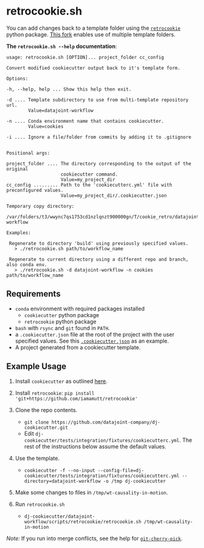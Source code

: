# retrocookie.sh

You can add changes back to a template folder using the [`retrocookie`](https://retrocookie.readthedocs.io/en/latest/) python package. [This fork](https://github.com/iamamutt/retrocookie) enables use of multiple template folders.

**The `retrocookie.sh --help` documentation**:

```
usage: retrocookie.sh [OPTION]... project_folder cc_config

Convert modified cookiecutter output back to it's template form.

Options:

-h, --help, help ... Show this help then exit.

-d .... Template subdirectory to use from multi-template repository url.
        Value=datajoint-workflow

-n .... Conda environment name that contains cookiecutter.
        Value=cookies

-i .... Ignore a file/folder from commits by adding it to .gitignore


Positional args:

project_folder .... The directory corresponding to the output of the original
                    cookiecutter command.
                    Value=my_project_dir
cc_config ......... Path to the 'cookiecutterc.yml' file with preconfigured values.
                    Value=my_project_dir/.cookiecutter.json

Temporary copy directory:

/var/folders/t3/wwync7qs1753cd1nzlqnzt900000gn/T/cookie_retro/datajoint-workflow

Examples:

 Regenerate to directory 'build' using previously specified values.
   > ./retrocookie.sh path/to/workflow_name

 Regenerate to current directory using a different repo and branch, also conda env.
   > ./retrocookie.sh -d datajoint-workflow -n cookies path/to/workflow_name
```

## Requirements

- `conda` environment with required packages installed
  - `cookiecutter` python package
  - `retrocookie` python package
- `bash` with `rsync` and `git` found in `PATH`.
- a `.cookiecutter.json` file at the root of the project with the user specified values. See this [`.cookiecutter.json`](../{{cookiecutter.github_repo}}/.cookiecutter.json) as an example.
- A project generated from a cookiecutter template.

## Example Usage

1. Install `cookiecutter` as outlined [here](../README.md#install-cookiecutter).

2. Install `retrocookie`: `pip install 'git+https://github.com/iamamutt/retrocookie'`

3. Clone the repo contents.

   - `git clone https://github.com/datajoint-company/dj-cookiecutter.git`
   - Edit `dj-cookiecutter/tests/integration/fixtures/cookiecutterc.yml`. The rest of the instructions below assume the default values.

4. Use the template.

   - `cookiecutter -f --no-input --config-file=dj-cookiecutter/tests/integration/fixtures/cookiecutterc.yml --directory=datajoint-workflow -o /tmp dj-cookiecutter`

5. Make some changes to files in `/tmp/wt-causality-in-motion`.

6. Run `retrocookie.sh`

   - `dj-cookiecutter/datajoint-workflow/scripts/retrocookie/retrocookie.sh /tmp/wt-causality-in-motion`

_Note:_ If you run into merge conflicts, see the help for [`git-cherry-pick`](https://git-scm.com/docs/git-cherry-pick).
